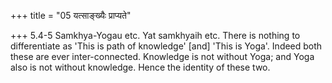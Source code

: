+++
title = "05 यत्साङ्ख्यैः प्राप्यते"

+++
5.4-5 Samkhya-Yogau etc. Yat samkhyaih etc. There is nothing to
differentiate as 'This is path of knowledge' \[and\] 'This is Yoga'.
Indeed both these are ever inter-connected. Knowledge is not without
Yoga; and Yoga also is not without knowledge. Hence the identity of
these two.
